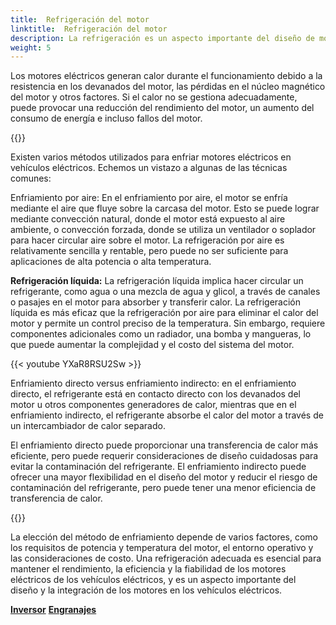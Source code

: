 ```yaml
---
title:  Refrigeración del motor
linktitle:  Refrigeración del motor
description: La refrigeración es un aspecto importante del diseño de motores eléctricos en vehículos eléctricos (EV) para garantizar un rendimiento, eficiencia y confiabilidad óptimos.
weight: 5
---
```

<!-- markdownlint-disable MD033 -->

Los motores eléctricos generan calor durante el funcionamiento debido a la resistencia en los devanados del motor, las pérdidas en el núcleo magnético del motor y otros factores. Si el calor no se gestiona adecuadamente, puede provocar una reducción del rendimiento del motor, un aumento del consumo de energía e incluso fallos del motor.

{{<evkxdisplayaddarticle />}}

Existen varios métodos utilizados para enfriar motores eléctricos en vehículos eléctricos. Echemos un vistazo a algunas de las técnicas comunes:

Enfriamiento por aire: En el enfriamiento por aire, el motor se enfría mediante el aire que fluye sobre la carcasa del motor. Esto se puede lograr mediante convección natural, donde el motor está expuesto al aire ambiente, o convección forzada, donde se utiliza un ventilador o soplador para hacer circular aire sobre el motor. La refrigeración por aire es relativamente sencilla y rentable, pero puede no ser suficiente para aplicaciones de alta potencia o alta temperatura.

**Refrigeración líquida:** La refrigeración líquida implica hacer circular un refrigerante, como agua o una mezcla de agua y glicol, a través de canales o pasajes en el motor para absorber y transferir calor. La refrigeración líquida es más eficaz que la refrigeración por aire para eliminar el calor del motor y permite un control preciso de la temperatura. Sin embargo, requiere componentes adicionales como un radiador, una bomba y mangueras, lo que puede aumentar la complejidad y el costo del sistema del motor.

{{< youtube YXaR8RSU2Sw >}}

Enfriamiento directo versus enfriamiento indirecto: en el enfriamiento directo, el refrigerante está en contacto directo con los devanados del motor u otros componentes generadores de calor, mientras que en el enfriamiento indirecto, el refrigerante absorbe el calor del motor a través de un intercambiador de calor separado.

El enfriamiento directo puede proporcionar una transferencia de calor más eficiente, pero puede requerir consideraciones de diseño cuidadosas para evitar la contaminación del refrigerante. El enfriamiento indirecto puede ofrecer una mayor flexibilidad en el diseño del motor y reducir el riesgo de contaminación del refrigerante, pero puede tener una menor eficiencia de transferencia de calor.

{{<evkxdisplayaddarticle />}}

La elección del método de enfriamiento depende de varios factores, como los requisitos de potencia y temperatura del motor, el entorno operativo y las consideraciones de costo. Una refrigeración adecuada es esencial para mantener el rendimiento, la eficiencia y la fiabilidad de los motores eléctricos de los vehículos eléctricos, y es un aspecto importante del diseño y la integración de los motores en los vehículos eléctricos.


<div class="mt-3 mb-3">
     <a href="../inversor/" class="text-decoration-none text-black"><strong><i class="bi-arrow-left"></i> Inversor</strong></a>
     <a href="../gears/" class="text-decoration-none text-black float-end"><strong>Engranajes<i class="bi-arrow-right"></i></strong ></a>
</div>
